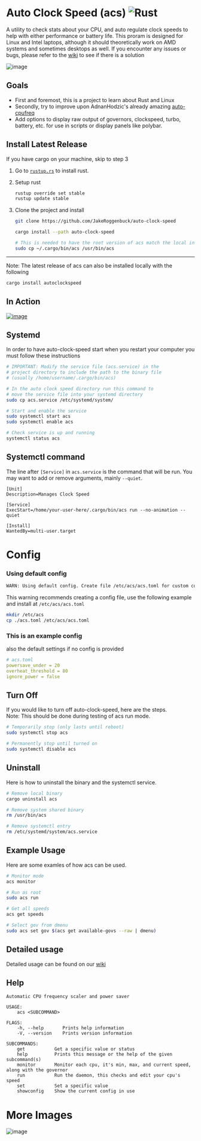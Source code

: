 # Auto Clock Speed (acs) ![Rust](https://img.shields.io/github/workflow/status/jakeroggenbuck/auto-clock-speed/Rust?style=for-the-badge)

A utility to check stats about your CPU, and auto regulate clock speeds to help with either performance or battery life.
This proram is designed for Linux and Intel laptops, although it should theoretically work on AMD systems and sometimes desktops as well.
If you encounter any issues or bugs, please refer to the [wiki](https://github.com/JakeRoggenbuck/auto-clock-speed/wiki) to see if there is a solution

![image](https://user-images.githubusercontent.com/35516367/151893537-1ed4241d-9e3c-4e02-a620-568820ce13d0.png)

## Goals
- First and foremost, this is a project to learn about Rust and Linux
- Secondly, try to improve upon AdnanHodzic's already amazing [auto-cpufreq](https://github.com/AdnanHodzic/auto-cpufreq)
- Add options to display raw output of governors, clockspeed, turbo, battery, etc. for use in scripts or display panels like polybar.

## Install Latest Release
If you have cargo on your machine, skip to step 3

1. Go to [`rustup.rs`](https://rustup.rs/) to install rust.

2. Setup rust
   ```sh
   rustup override set stable
   rustup update stable
   ```
   
3. Clone the project and install
   ```sh
   git clone https://github.com/JakeRoggenbuck/auto-clock-speed

   cargo install --path auto-clock-speed

   # This is needed to have the root version of acs match the local installed version
   sudo cp ~/.cargo/bin/acs /usr/bin/acs
   ```
<hr>

Note: The latest release of acs can also be installed locally with the following
```sh
cargo install autoclockspeed
```

## In Action
[![image](https://user-images.githubusercontent.com/35516367/151716685-a3ed3c53-07f4-459f-a3ae-e1de1ba16429.png)](https://www.youtube.com/watch?v=T9nN_rQOYsg)

## Systemd
In order to have auto-clock-speed start when you restart your computer you must follow these instructions
```sh
# IMPORTANT: Modify the service file (acs.service) in the
# project directory to include the path to the binary file 
# (usually /home/username/.cargo/bin/acs)
```

```sh
# In the auto clock speed directory run this command to
# move the service file into your systemd directory
sudo cp acs.service /etc/systemd/system/
```

```sh
# Start and enable the service
sudo systemctl start acs
sudo systemctl enable acs

# Check service is up and running
systemctl status acs
```
## Systemctl command
The line after `[Service]` in `acs.service` is the command that will be run. You may want to add or remove arguments, mainly `--quiet`.
```
[Unit]
Description=Manages Clock Speed

[Service]
ExecStart=/home/your-user-here/.cargo/bin/acs run --no-animation --quiet

[Install]
WantedBy=multi-user.target
```

# Config
### Using default config
```sh
WARN: Using default config. Create file /etc/acs/acs.toml for custom config.
```
This warning recommends creating a config file, use the following example and install at `/etc/acs/acs.toml`

```sh
mkdir /etc/acs
cp ./acs.toml /etc/acs/acs.toml
```

### This is an example config
also the default settings if no config is provided

```yaml
# acs.toml
powersave_under = 20
overheat_threshold = 80
ignore_power = false
```

## Turn Off
If you would like to turn off auto-clock-speed, here are the steps.<br>
Note: This should be done during testing of acs run mode.
```sh
# Temporarily stop (only lasts until reboot)
sudo systemctl stop acs

# Permanently stop until turned on
sudo systemctl disable acs
```

## Uninstall
Here is how to uninstall the binary and the systemctl service.
```sh
# Remove local binary
cargo uninstall acs

# Remove system shared binary
rm /usr/bin/acs

# Remove systemctl entry
rm /etc/systemd/system/acs.service
```

## Example Usage
Here are some examles of how acs can be used.
```sh
# Monitor mode
acs monitor

# Run as root
sudo acs run

# Get all speeds
acs get speeds

# Select gov from dmenu
sudo acs set gov $(acs get available-govs --raw | dmenu)
```

## Detailed usage
Detailed usage can be found on our [wiki](https://github.com/JakeRoggenbuck/auto-clock-speed/wiki/Detailed-Usage)  

## Help
```
Automatic CPU frequency scaler and power saver

USAGE:
    acs <SUBCOMMAND>

FLAGS:
    -h, --help       Prints help information
    -V, --version    Prints version information

SUBCOMMANDS:
    get           Get a specific value or status
    help          Prints this message or the help of the given subcommand(s)
    monitor       Monitor each cpu, it's min, max, and current speed, along with the governor
    run           Run the daemon, this checks and edit your cpu's speed
    set           Set a specific value
    showconfig    Show the current config in use
```

# More Images

![image](https://user-images.githubusercontent.com/35516367/154004837-16a1a30d-dab4-42b8-80bc-ef86de1c6177.png)

<!--       _
       .__(.)< (qwak)
        \___)   
 ~~~~~~~~~~~~~~~~~~-->
